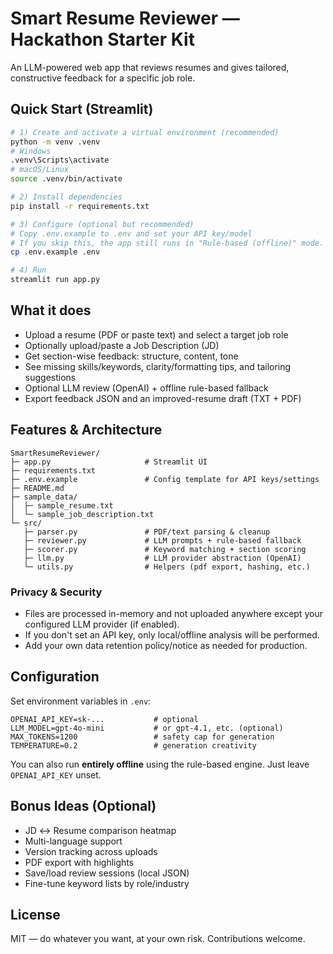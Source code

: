# Smart Resume Reviewer — Hackathon Starter Kit

An LLM-powered web app that reviews resumes and gives tailored, constructive feedback for a specific job role.

## Quick Start (Streamlit)

```bash
# 1) Create and activate a virtual environment (recommended)
python -m venv .venv
# Windows
.venv\Scripts\activate
# macOS/Linux
source .venv/bin/activate

# 2) Install dependencies
pip install -r requirements.txt

# 3) Configure (optional but recommended)
# Copy .env.example to .env and set your API key/model
# If you skip this, the app still runs in "Rule-based (offline)" mode.
cp .env.example .env

# 4) Run
streamlit run app.py
```

## What it does

- Upload a resume (PDF or paste text) and select a target job role
- Optionally upload/paste a Job Description (JD)
- Get section-wise feedback: structure, content, tone
- See missing skills/keywords, clarity/formatting tips, and tailoring suggestions
- Optional LLM review (OpenAI) + offline rule-based fallback
- Export feedback JSON and an improved-resume draft (TXT + PDF)

## Features & Architecture

```
SmartResumeReviewer/
├─ app.py                     # Streamlit UI
├─ requirements.txt
├─ .env.example               # Config template for API keys/settings
├─ README.md
├─ sample_data/
│  ├─ sample_resume.txt
│  └─ sample_job_description.txt
└─ src/
   ├─ parser.py               # PDF/text parsing & cleanup
   ├─ reviewer.py             # LLM prompts + rule-based fallback
   ├─ scorer.py               # Keyword matching + section scoring
   ├─ llm.py                  # LLM provider abstraction (OpenAI)
   └─ utils.py                # Helpers (pdf export, hashing, etc.)
```

### Privacy & Security

- Files are processed in-memory and not uploaded anywhere except your configured LLM provider (if enabled).
- If you don't set an API key, only local/offline analysis will be performed.
- Add your own data retention policy/notice as needed for production.

## Configuration

Set environment variables in `.env`:
```
OPENAI_API_KEY=sk-...           # optional
LLM_MODEL=gpt-4o-mini           # or gpt-4.1, etc. (optional)
MAX_TOKENS=1200                 # safety cap for generation
TEMPERATURE=0.2                 # generation creativity
```

You can also run **entirely offline** using the rule-based engine. Just leave `OPENAI_API_KEY` unset.

## Bonus Ideas (Optional)

- JD ↔ Resume comparison heatmap
- Multi-language support
- Version tracking across uploads
- PDF export with highlights
- Save/load review sessions (local JSON)
- Fine-tune keyword lists by role/industry

## License

MIT — do whatever you want, at your own risk. Contributions welcome.
